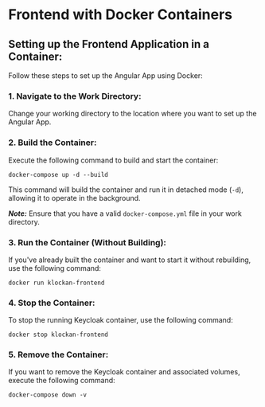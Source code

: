 # Frontend with Docker Containers

## Setting up the Frontend Application in a Container:

Follow these steps to set up the Angular App using Docker:

### 1. Navigate to the Work Directory:
   
   Change your working directory to the location where you want to set up the Angular App.
   
### 2. Build the Container:
   
   Execute the following command to build and start the container:
   
   ```
   docker-compose up -d --build
   ```
   
   This command will build the container and run it in detached mode (`-d`), allowing it to operate in the background.
   
   ***Note:*** Ensure that you have a valid `docker-compose.yml` file in your work directory.
   
### 3. Run the Container (Without Building):
   
   If you've already built the container and want to start it without rebuilding, use the following command:
   
   ```
   docker run klockan-frontend
   ```
   
### 4. Stop the Container:
 
   To stop the running Keycloak container, use the following command:
   
   ```
   docker stop klockan-frontend
   ```
   
### 5. Remove the Container:
    
   If you want to remove the Keycloak container and associated volumes, execute the following command:
   
   ```
   docker-compose down -v
   ```
